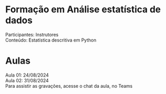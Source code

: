 # Formação em Análise estatística de dados
Participantes: Instrutores 
<br>
Conteúdo: Estatística descritiva em Python
# Aulas
Aula 01: 24/08/2024
<br>
Aula 02: 31/08/2024
<br>
Para assistir as gravações, acesse o chat da aula, no Teams

 
